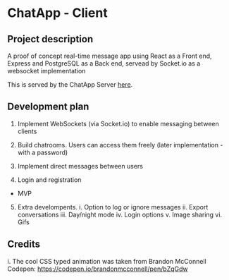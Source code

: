 # ChatApp - Client

## Project description

A proof of concept real-time message app using React as a Front end, Express and PostgreSQL as a Back end, servead by Socket.io as a websocket implementation

This is served by the ChatApp Server [here](https://github.com/palvarezimaz/chatapp-server).

## Development plan

1. Implement WebSockets (via Socket.io) to enable messaging between clients
2. Build chatrooms. Users can access them freely (later implementation - with a password)
3. Implement direct messages between users

4. Login and registration

- MVP

5. Extra develompents.
   i. Option to log or ignore messages
   ii. Export conversations
   iii. Day/night mode
   iv. Login options
   v. Image sharing
   vi. Gifs

## Credits

i. The cool CSS typed animation was taken from Brandon McConnell Codepen: https://codepen.io/brandonmcconnell/pen/bZqGdw
